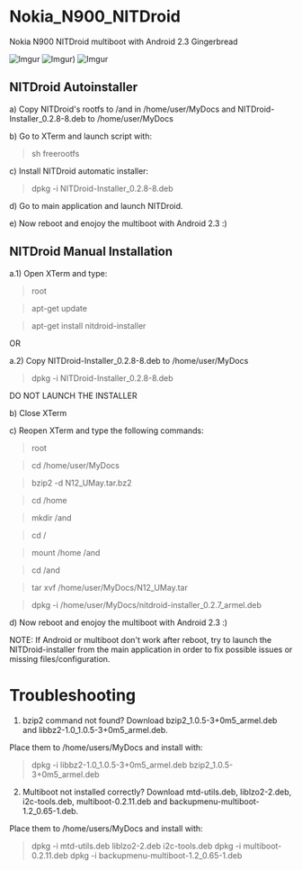 # Nokia_N900_NITDroid
Nokia N900 NITDroid multiboot with Android 2.3 Gingerbread 

![Imgur](https://i.imgur.com/6TELxRQ.jpg?1)
![Imgur](https://i.imgur.com/fHl0ejE.jpg))
![Imgur](https://i.imgur.com/H9oOTsj.jpg)

## NITDroid Autoinstaller

a) Copy NITDroid's rootfs to /and in /home/user/MyDocs and NITDroid-Installer_0.2.8-8.deb to /home/user/MyDocs

b) Go to XTerm and launch script with:
> sh freerootfs

c) Install NITDroid automatic installer:
> dpkg -i NITDroid-Installer_0.2.8-8.deb

d) Go to main application and launch NITDroid.

e) Now reboot and enojoy the multiboot with Android 2.3 :)

## NITDroid Manual Installation

a.1) Open XTerm and type:
> root

> apt-get update

> apt-get install nitdroid-installer

OR

a.2) Copy NITDroid-Installer_0.2.8-8.deb to /home/user/MyDocs
> dpkg -i NITDroid-Installer_0.2.8-8.deb

DO NOT LAUNCH THE INSTALLER

b) Close XTerm

c) Reopen XTerm and type the following commands:

> root

> cd /home/user/MyDocs

> bzip2 -d N12_UMay.tar.bz2

> cd /home

> mkdir /and

> cd /

> mount /home /and

> cd /and

> tar xvf /home/user/MyDocs/N12_UMay.tar

> dpkg -i /home/user/MyDocs/nitdroid-installer_0.2.7_armel.deb

d) Now reboot and enojoy the multiboot with Android 2.3 :)

NOTE: If Android or multiboot don't work after reboot, try to launch the NITDroid-installer from the main application in order to fix possible issues or missing files/configuration.

# Troubleshooting

1) bzip2 command not found?
Download bzip2_1.0.5-3+0m5_armel.deb and libbz2-1.0_1.0.5-3+0m5_armel.deb. 

Place them to /home/users/MyDocs and install with:

> dpkg -i libbz2-1.0_1.0.5-3+0m5_armel.deb bzip2_1.0.5-3+0m5_armel.deb

2) Multiboot not installed correctly?
Download mtd-utils.deb, liblzo2-2.deb, i2c-tools.deb, multiboot-0.2.11.deb and backupmenu-multiboot-1.2_0.65-1.deb. 

Place them to /home/users/MyDocs and install with:

> dpkg -i mtd-utils.deb liblzo2-2.deb i2c-tools.deb
> dpkg -i multiboot-0.2.11.deb
> dpkg -i backupmenu-multiboot-1.2_0.65-1.deb
